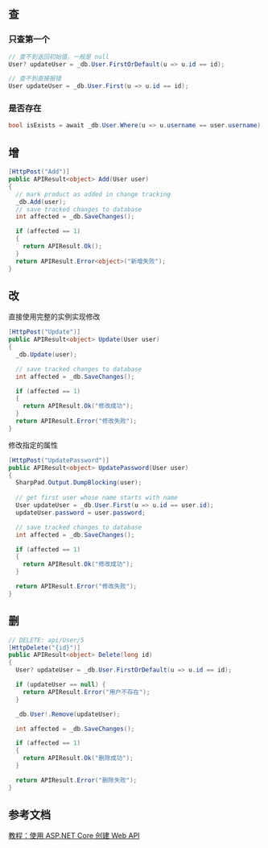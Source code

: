 
## 查


### 只查第一个

```cs
// 查不到返回初始值，一般是 null
User? updateUser = _db.User.FirstOrDefault(u => u.id == id);

// 查不到直接报错
User updateUser = _db.User.First(u => u.id == id);
```


### 是否存在

```cs
bool isExists = await _db.User.Where(u => u.username == user.username).AnyAsync();
```



## 增

```cs
[HttpPost("Add")]
public APIResult<object> Add(User user)
{
  // mark product as added in change tracking
  _db.Add(user);
  // save tracked changes to database
  int affected = _db.SaveChanges();

  if (affected == 1)
  {
    return APIResult.Ok();
  }
  return APIResult.Error<object>("新增失败");
}
```



## 改

直接使用完整的实例实现修改

```cs
[HttpPost("Update")]
public APIResult<object> Update(User user)
{
  _db.Update(user);

  // save tracked changes to database 
  int affected = _db.SaveChanges();

  if (affected == 1)
  {
    return APIResult.Ok("修改成功");
  }
  return APIResult.Error("修改失败");
}
```

修改指定的属性

```cs
[HttpPost("UpdatePassword")]
public APIResult<object> UpdatePassword(User user)
{
  SharpPad.Output.DumpBlocking(user);
  
  // get first user whose name starts with name
  User updateUser = _db.User.First(u => u.id == user.id);
  updateUser.password = user.password;

  // save tracked changes to database 
  int affected = _db.SaveChanges();

  if (affected == 1)
  {
    return APIResult.Ok("修改成功");
  }

  return APIResult.Error("修改失败");
}
```


## 删

```cs
// DELETE: api/User/5
[HttpDelete("{id}")]
public APIResult<object> Delete(long id)
{
  User? updateUser = _db.User.FirstOrDefault(u => u.id == id);

  if (updateUser == null) {
    return APIResult.Error("用户不存在");
  }

  _db.User!.Remove(updateUser);

  int affected = _db.SaveChanges();

  if (affected == 1)
  {
    return APIResult.Ok("删除成功");
  }

  return APIResult.Error("删除失败");
}
```


## 参考文档

[教程：使用 ASP.NET Core 创建 Web API](https://learn.microsoft.com/zh-cn/aspnet/core/tutorials/first-web-api?view=aspnetcore-7.0&tabs=visual-studio)
